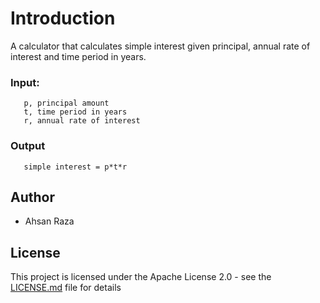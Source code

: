 # Introduction
A calculator that calculates simple interest given principal, annual rate of interest and time period in years.

### Input:   
```
   p, principal amount
   t, time period in years
   r, annual rate of interest
```
   
### Output
```
   simple interest = p*t*r
```
## Author

* Ahsan Raza 

## License

This project is licensed under the Apache License 2.0 - see the [LICENSE.md](LICENSE.md) file for details
